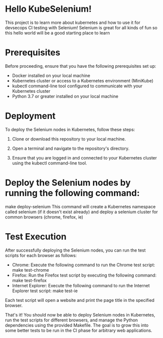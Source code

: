 # Hello KubeSelenium!

This project is to learn more about kubernetes and how to use it for devsecops CI testing with Selenium!
Selenium is great for all kinds of fun so this hello world will be a good starting place to learn

# Prerequisites
Before proceeding, ensure that you have the following prerequisites set up:

- Docker installed on your local machine
- Kubernetes cluster or access to a Kubernetes environment (MiniKube)
- kubectl command-line tool configured to communicate with your Kubernetes cluster
- Python 3.7 or greater installed on your local machine

# Deployment
To deploy the Selenium nodes in Kubernetes, follow these steps:

1. Clone or download this repository to your local machine.

2. Open a terminal and navigate to the repository's directory.

3. Ensure that you are logged in and connected to your Kubernetes cluster using the kubectl command-line tool.

# Deploy the Selenium nodes by running the following command:
make deploy-selenium
This command will create a Kubernetes namespace called selenium (if it doesn't exist already) and deploy a selenium cluster for common browsers (chrome, firefox, ie)

# Test Execution
After successfully deploying the Selenium nodes, you can run the test scripts for each browser as follows:

- Chrome: Execute the following command to run the Chrome test script:
make test-chrome
- Firefox: Run the Firefox test script by executing the following command:
make test-firefox
- Internet Explorer: Execute the following command to run the Internet Explorer test script:
make test-ie

Each test script will open a website and print the page title in the specified browser.


That's it! You should now be able to deploy Selenium nodes in Kubernetes, run the test scripts for different browsers, and manage the Python dependencies using the provided Makefile. The goal is to grow this into some better tests to be run in the CI phase for arbitrary web applications.
